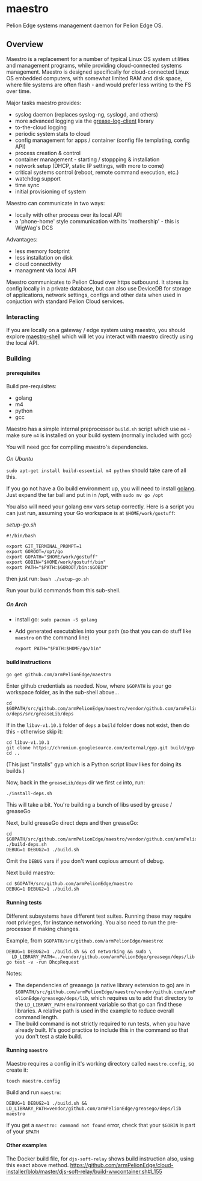 # maestro
Pelion Edge systems management daemon for Pelion Edge OS. 

## Overview

Maestro is a replacement for a number of typical Linux OS system utilities and management programs, while providing cloud-connected systems management. Maestro is designed specifically for cloud-connected Linux OS embedded computers, with somewhat limited RAM and disk space, where file systems are often flash - and would prefer less writing to the FS over time.

Major tasks maestro provides:
- syslog daemon (replaces syslog-ng, syslogd, and others)
- more advanced logging via the [grease-log-client](https://github.com/armPelionEdge/grease-log-client) library
- to-the-cloud logging
- periodic system stats to cloud
- config management for apps / container (config file templating, config API)
- process creation & control
- container management - starting / stoppping & installation
- network setup (DHCP, static IP settings, with more to come)
- critical systems control (reboot, remote command execution, etc.)
- watchdog support
- time sync
- initial provisioning of system

Maestro can communicate in two ways:
- locally with other process over its local API
- a 'phone-home' style communication with its 'mothership' - this is WigWag's DCS

Advantages:
- less memory footprint
- less installation on disk
- cloud connectivity
- managment via local API

Maestro communicates to Pelion Cloud over https outbouund. It stores its config locally in a private database, but can also use DeviceDB for storage of applications, network settings, configs and other data when used in conjuction with standard Pelion Cloud services.

### Interacting

If you are locally on a gateway / edge system using maestro, you should explore [maestro-shell](https://github.com/armPelionEdge/maestro-shell) which will let you interact with maestro directly using the local API.

### Building

#### prerequisites

Build pre-requisites:

* golang
* m4
* python
* gcc

Maestro has a simple internal preprocessor `build.sh` script which use `m4` - make sure `m4` is installed on your build system (normally included with gcc)

You will need gcc for compiling maestro's dependencies.

*On Ubuntu*

`sudo apt-get install build-essential m4 python`  should take care of all this.

If you go not have a Go build environment up, you will need to install [golang](https://golang.org/dl/). Just expand the tar ball and put in in /opt, with `sudo mv go /opt`

You also will need your golang env vars setup correctly. Here is a script you can just run, assuming your Go workspace is at `$HOME/work/gostuff`:

*setup-go.sh*
```
#!/bin/bash

export GIT_TERMINAL_PROMPT=1
export GOROOT=/opt/go
export GOPATH="$HOME/work/gostuff"
export GOBIN="$HOME/work/gostuff/bin"
export PATH="$PATH:$GOROOT/bin:$GOBIN"
```

then just run: `bash ./setup-go.sh` 

Run your build commands from this sub-shell.

##### On Arch

 * install go:
  `sudo pacman -S golang`

 * Add generated executables into your path (so that you can do stuff like `maestro` on the command line)
   ```
   export PATH="$PATH:$HOME/go/bin"
   ```


#### build instructions

`go get github.com/armPelionEdge/maestro`

Enter github credentials as needed. Now, where `$GOPATH` is your go workspace folder, as in the sub-shell above...

```
cd $GOPATH/src/github.com/armPelionEdge/maestro/vendor/github.com/armPelionEdge/greaseg o/deps/src/greaseLib/deps
```

If in the `libuv-v1.10.1` folder of `deps` a `build` folder does not exist, then do this - otherwise skip it:
```
cd libuv-v1.10.1
git clone https://chromium.googlesource.com/external/gyp.git build/gyp
cd ..
```

(This just "installs" gyp which is a Python script libuv likes for doing its builds.)

Now, back in the `greaseLib/deps` dir we first `cd` into, run:
```
./install-deps.sh
```

This will take a bit. You're building a bunch of libs used by grease / greaseGo

Next, build greaseGo direct deps and then greaseGo:
```
cd $GOPATH/src/github.com/armPelionEdge/maestro/vendor/github.com/armPelionEdge/greasego
./build-deps.sh
DEBUG=1 DEBUG2=1 ./build.sh
```

Omit the `DEBUG` vars if you don't want copious amount of debug.

Next build maestro:

```
cd $GOPATH/src/github.com/armPelionEdge/maestro
DEBUG=1 DEBUG2=1 ./build.sh
```

#### Running tests

Different subsystems have different test suites. Running these may require root privleges, for instance networking. You also need to run the pre-processor if making changes.

Example, from `$GOPATH/src/github.com/armPelionEdge/maestro`:

```
DEBUG=1 DEBUG2=1 ./build.sh && cd networking && sudo \
  LD_LIBRARY_PATH=../vendor/github.com/armPelionEdge/greasego/deps/lib go test -v -run DhcpRequest
```

Notes:

* The dependencies of greasego (a native library extension to go) are in
  `$GOPATH/src/github.com/armPelionEdge/maestro/vendor/github.com/armPelionEdge/greasego/deps/lib`,
  which requires us to add that directory to the `LD_LIBRARY_PATH` environment variable so that
  go can find these libraries. A relative path is used in the example to reduce overall command length.
* The build command is not strictly required to run tests, when you have already built. It's good practice
  to include this in the command so that you don't test a stale build.

#### Running `maestro`

Maestro requires a config in it's working directory called `maestro.config`, so create it:

`touch maestro.config`

Build and run `maestro`:
```
DEBUG=1 DEBUG2=1 ./build.sh && LD_LIBRARY_PATH=vendor/github.com/armPelionEdge/greasego/deps/lib maestro
```

If you get a `maestro: command not found` error, check that your `$GOBIN` is part of your `$PATH`

#### Other examples

The Docker build file, for `djs-soft-relay` shows build instruction also, using this exact above method.
https://github.com/armPelionEdge/cloud-installer/blob/master/djs-soft-relay/build-wwcontainer.sh#L155
